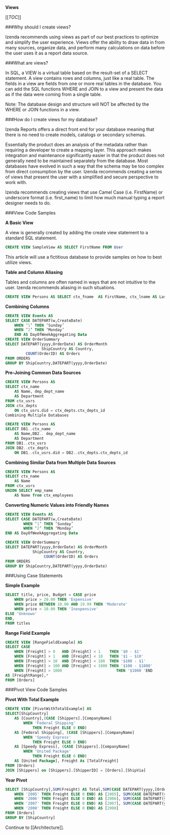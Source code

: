**Views**

[[_TOC_]]

###Why should I create views?

Izenda recommends using views as part of our best practices to optimize and simplify the user experience. Views offer the ability to draw data in from many sources, organize data, and perform many calculations on data before the user uses it as a report data source.

###What are views?

In SQL, a VIEW is a virtual table based on the result-set of a SELECT statement. A view contains rows and columns, just like a real table. The fields in a view are fields from one or more real tables in the database. You can add the SQL functions WHERE and JOIN to a view and present the data as if the data were coming from a single table. 

Note: The database design and structure will NOT be affected by the WHERE or JOIN functions in a view.

###How do I create views for my database?

Izenda Reports offers a direct front end for your database meaning that there is no need to create models, catalogs or secondary schemas.

Essentially the product does an analysis of the metadata rather than requiring a developer to create a mapping layer. This approach makes integration and maintenance significantly easier in that the product does not generally need to be maintained separately from the database. Most databases have evolved in such a way that the schema may be too complex from direct consumption by the user. Izenda recommends creating a series of views that present the user with a simplified and secure perspective to work with.

Izenda recommends creating views that use Camel Case (i.e. FirstName) or underscore format (i.e. first_name) to limit how much manual typing a report designer needs to do.

###View Code Samples

**A Basic View**

A view is generally created by adding the create view statement to a standard SQL statement.

``` sql
CREATE VIEW SampleView AS SELECT FirstName FROM User
```

This article will use a fictitious database to provide samples on how to best utilize views.


**Table and Column Aliasing**

Tables and columns are often named in ways that are not intuitive to the user. Izenda recommends aliasing in such situations.

``` sql
CREATE VIEW Persons AS SELECT ctx_fname  AS FirstName, ctx_lname AS LastName FROM ctx_usrs
```

**Combining Columns**

``` sql
CREATE VIEW Events AS
SELECT CASE DATEPART(w,CreateDate)
	WHEN ‘1’ THEN ‘Sunday’
	WHEN ‘2’ THEN ‘Monday’
	END AS DayOfWeekAggregating Data
CREATE VIEW OrderSummary 
SELECT DATEPART(yyyy,OrderDate) AS OrderMonth
	            ShipCountry AS Country,
		 COUNT(OrderID) AS Orders
FROM ORDERS
GROUP BY ShipCountry,DATEPART(yyyy,OrderDate)
```

**Pre-Joining Common Data Sources**

``` sql
CREATE VIEW Persons AS 
SELECT ctx_name
	AS Name, dep_dept_name
	AS Department
FROM ctx_usrs
JOIN ctx_depts
	ON ctx_usrs.did = ctx_depts.ctx_depts_id
Combining Multiple Databases

CREATE VIEW Persons AS 
SELECT DB1..ctx_name
	AS Name,DB2.. dep_dept_name
	AS Department
FROM DB1..ctx_usrs
JOIN DB2..ctx_depts
	ON DB1..ctx_usrs.did = DB2..ctx_depts.ctx_depts_id
```

**Combining Similar Data from Multiple Data Sources**

``` sql
CREATE VIEW Persons AS 
SELECT ctx_name
	AS Name
FROM ctx_usrs
UNION SELECT emp_name
	AS Name from ctx_employees
```

**Converting Numeric Values into Friendly Names**

``` sql
CREATE VIEW Events AS
SELECT CASE DATEPART(w,CreateDate)
		WHEN ‘1’ THEN ‘Sunday’
		WHEN ‘2’ THEN ‘Monday’
END AS DayOfWeekAggregating Data

CREATE VIEW OrderSummary
SELECT DATEPART(yyyy,OrderDate) AS OrderMonth
		    ShipCountry AS Country,
                 COUNT(OrderID) AS Orders
FROM ORDERS
GROUP BY ShipCountry,DATEPART(yyyy,OrderDate)
```

###Using Case Statements

**Simple Example**

``` sql
SELECT title, price, Budget = CASE price            
	WHEN price > 20.00 THEN 'Expensive'              
	WHEN price BETWEEN 10.00 AND 19.99 THEN 'Moderate'              
	WHEN price < 10.00 THEN 'Inexpensive'
ELSE 'Unknown' 
END,    
FROM titles
```

**Range Field Example**

``` sql
CREATE VIEW [RangeFieldExample] AS 
SELECT CASE
	WHEN [Freight] > 0   AND [Freight] < 1    THEN '$0 - $1'
	WHEN [Freight] > 1   AND [Freight] < 10   THEN '$1 - $10'
	WHEN [Freight] > 10  AND [Freight] < 100  THEN '$100 - $1'
	WHEN [Freight] > 100 AND [Freight] < 1000 THEN '$100 - $1000'
	WHEN [Freight] > 1000                        THEN '$1000 'END
AS [FreightRange],*
FROM [Orders]
```

###Pivot View Code Samples

**Pivot With Total Example**

``` sql
CREATE VIEW [PivotWithTotalExample] AS 
SELECT[ShipCountry]
	AS [Country],(CASE [Shippers].[CompanyName]
		WHEN 'Federal Shipping' 
			THEN Freight ELSE 0 END)
	AS [Federal Shipping], (CASE [Shippers].[CompanyName]
		WHEN 'Speedy Express'
			THEN Freight ELSE 0 END)
	AS [Speedy Express], (CASE [Shippers].[CompanyName]
		WHEN 'United Package'
			THEN Freight ELSE 0 END) 
	AS [United Package], Freight As [TotalFreight]
FROM [Orders]
JOIN [Shippers] on [Shippers].[ShipperID] = [Orders].[ShipVia]
```

**Year Pivot**

``` sql
SELECT [ShipCountry],SUM(Freight) AS Total,SUM(CASE DATEPART(yyyy,[OrderDate])
	WHEN '2005' THEN Freight ELSE 0 END) AS [2005], SUM(CASE DATEPART(yyyy,[OrderDate])
	WHEN '2006' THEN Freight ELSE 0 END) AS [2006], SUM(CASE DATEPART(yyyy,[OrderDate])
	WHEN '2007' THEN Freight ELSE 0 END) AS [2007], SUM(CASE DATEPART(yyyy,[OrderDate])
	WHEN '2008' THEN Freight ELSE 0 END) AS [2008]
FROM [Orders]
GROUP BY [ShipCountry]
```

Continue to [[Architecture]].
